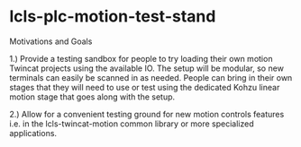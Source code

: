 # lcls-plc-motion-test-stand

Motivations and Goals

 1.) Provide a testing sandbox for people to try loading their own motion Twincat projects using the available IO. The setup will be modular, so new terminals can easily be scanned in as needed. People can bring in their own stages that they will need to use or test using the dedicated Kohzu linear motion stage that goes along with the setup.

 2.) Allow for a convenient testing ground for new motion controls features i.e. in the lcls-twincat-motion common library or more specialized applications.
